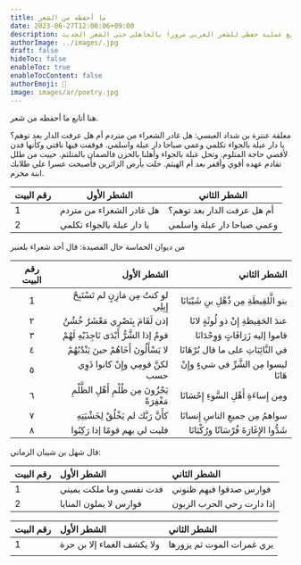 ```yaml
---
title: ما أحفظه من الشعر
date: 2023-06-27T12:00:06+09:00
description: هنا أقوم بتسجيل وتتبع عملية حفظي للشعر العربي مرورا بالجاهلي حتي الشعر الحديث.
authorImage: ../images/.jpg
draft: false
hideToc: false
enableToc: true
enableTocContent: false
authorEmoji: 👺
image: images/ar/poetry.jpg
---
```












هنا أتابع ما أحفظه من شعر.

معلقة عنترة بن شداد العبسي:
هل غادر الشعراء من متردم                   أم هل عرفت الدار بعد توهم؟
يا دار عبلة بالجواء تكلمي                      وعمي صباحا دار عبلة واسلمي.
فوقفت فيها ناقتي وكأنها                      فدن لأقضي حاجة المتلوم.
وتحل عبلة بالجواء وأهلنا                     بالحزن فالصمان بالمتلثم.
حييت من طلل تقادم عهده                   أقوي وأقفر بعد أم الهيثم.
حلت بأرض الزائرين فأصبحت             عسرا علي طلابك ابنة مخرم.


| رقم البيت | الشطر الأول               | الشطر الثاني               |
| --------- | ------------------------- | -------------------------- |
| 1         | هل غادر الشعراء من متردم  | أم هل عرفت الدار بعد توهم؟ |
| 2         | يا دار عبلة بالجواء تكلمي | وعمي صباحا دار عبلة واسلمي |




من ديوان الحماسة
حال القصيدة: قال أحد شعراء بلعنبر

| رقم البيت |                                      الشطر الأول |                               الشطر الثاني |
|:---------:| ------------------------------------------------:| ------------------------------------------:|
|     1     |        لو كنتُ مِن مَازِنٍ لم تَسْتَبِحْ إِبِلِي | بنو الَّلقِيطَةِ مِن ذُهْلِ بنِ شَيْبَانَا |
|     ٢     |            إذن لَقَامَ بِنَصْرِي مَعْشَرٌ خُشُنٌ |      عندَ الحَفِيظةِ إِنْ ذو لُوثَةٍ لانَا |
|     ٣     |     قومٌ إذا الشَّرُّ أَبْدَى نَاجِذَيْهِ لَهُمْ |         قاموا إليه زَرَافَاتٍ وَوِحْدَانَا |
|     ٤     |       لا يَسْأَلُونَ أَخَاهُمْ حينَ يَنْدُبُهُمْ |     في النَّائِبَاتِ على ما قال بُرْهَانَا |
|     ٥     |                لكنَّ قومِي وإِنْ كانوا ذَوِي حسب |    ليسوا مِن الشَّرِّ في شيءٍ وإِنْ هَانَا |
|     ٦     | يَجْزُونَ مِن ظُلْمِ أَهْلِ الظَّلْمِ مَغْفِرَةً |   ومِن إِساءَةِ أَهْلِ السَّوءِ إِحْسَانَا |
|     ٧     |           كأَنَّ رَبَّك لم يَخْلُقْ لِخَشْيَتِهِ |           سواهمُ مِن جميعِ الناسِ إِنسانَا |
|     ٨     |                   فليت لي بهم قومًا إذا رَكِبُوا | شَدُّوا الإِغَارَةَ فُرْسَانًا ورُكْبَانَا |


قال شهل بن شيبان الزماني:

  | رقم البيت | الشطر الأول             | الشطر الثاني              |
|:----------|:------------------------|:--------------------------|
|         1 | فدت نفسي وما ملكت يميني | فوارس صدقوا فيهم ظنوني    |
|         2 | فوارس لا يملون المنايا  | إذا دارت رحي الحرب الزبون |  




| رقم البيت | الشطر الأول                | الشطر الثاني |
|:--------- |:-------------------------- |:------------ |
| 1         | ولا يكشف الغماء إلا بن حرة | يري غمرات الموت ثم يزورها             |
|           |                            |              |
